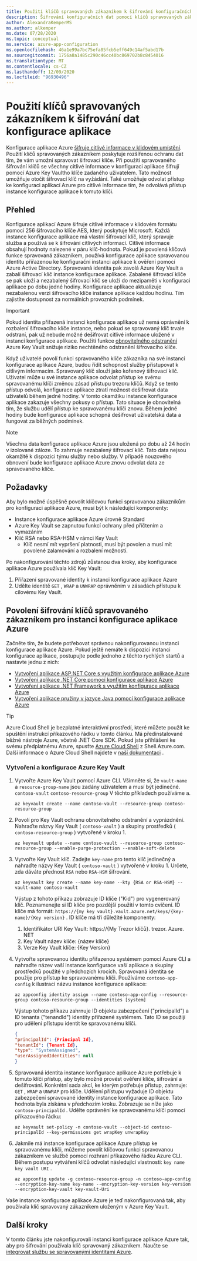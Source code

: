 ```yaml
---
title: Použití klíčů spravovaných zákazníkem k šifrování konfiguračních dat
description: Šifrování konfiguračních dat pomocí klíčů spravovaných zákazníkem
author: AlexandraKemperMS
ms.author: alkemper
ms.date: 07/28/2020
ms.topic: conceptual
ms.service: azure-app-configuration
ms.openlocfilehash: 46a1e99a7bc75efa85fcb5eff649c14af5abd17b
ms.sourcegitcommit: 1756a8a1485c290c46cc40bc869702b8c8454016
ms.translationtype: MT
ms.contentlocale: cs-CZ
ms.lasthandoff: 12/09/2020
ms.locfileid: "96930496"
---
```

# <a name="use-customer-managed-keys-to-encrypt-your-app-configuration-data"></a>Použití klíčů spravovaných zákazníkem k šifrování dat konfigurace aplikace
Konfigurace aplikace Azure [šifruje citlivé informace v klidovém umístění](../security/fundamentals/encryption-atrest.md). Použití klíčů spravovaných zákazníkem poskytuje rozšířenou ochranu dat tím, že vám umožní spravovat šifrovací klíče.  Při použití spravovaného šifrování klíčů se všechny citlivé informace v konfiguraci aplikace šifrují pomocí Azure Key Vaultho klíče zadaného uživatelem.  Tato možnost umožňuje otočit šifrovací klíč na vyžádání.  Také umožňuje odvolat přístup ke konfiguraci aplikací Azure pro citlivé informace tím, že odvolává přístup instance konfigurace aplikace k tomuto klíči.

## <a name="overview"></a>Přehled 
Konfigurace aplikací Azure šifruje citlivé informace v klidovém formátu pomocí 256 šifrovacího klíče AES, který poskytuje Microsoft. Každá instance konfigurace aplikace má vlastní šifrovací klíč, který spravuje služba a používá se k šifrování citlivých informací. Citlivé informace obsahují hodnoty nalezené v páru klíč-hodnota.  Pokud je povolená klíčová funkce spravovaná zákazníkem, používá konfigurace aplikace spravovanou identitu přiřazenou ke konfigurační instanci aplikace k ověření pomocí Azure Active Directory. Spravovaná identita pak zavolá Azure Key Vault a zabalí šifrovací klíč instance konfigurace aplikace. Zabalené šifrovací klíče se pak uloží a nezabalený šifrovací klíč se uloží do mezipaměti v konfiguraci aplikace po dobu jedné hodiny. Konfigurace aplikace aktualizuje nezabalenou verzi šifrovacího klíče instance aplikace každou hodinu. Tím zajistíte dostupnost za normálních provozních podmínek. 

>[!IMPORTANT]
> Pokud identita přiřazená instanci konfigurace aplikace už nemá oprávnění k rozbalení šifrovacího klíče instance, nebo pokud se spravovaný klíč trvale odstraní, pak už nebude možné dešifrovat citlivé informace uložené v instanci konfigurace aplikace. Použití funkce [obnovitelného odstranění](../key-vault/general/soft-delete-overview.md) Azure Key Vault snižuje riziko nechtěného odstranění šifrovacího klíče.

Když uživatelé povolí funkci spravovaného klíče zákazníka na své instanci konfigurace aplikace Azure, budou řídit schopnost služby přistupovat k citlivým informacím. Spravovaný klíč slouží jako kořenový šifrovací klíč. Uživatel může u své instance aplikace odvolat přístup ke svému spravovanému klíči změnou zásad přístupu trezoru klíčů. Když se tento přístup odvolá, konfigurace aplikace ztratí možnost dešifrovat data uživatelů během jedné hodiny. V tomto okamžiku instance konfigurace aplikace zakazuje všechny pokusy o přístup. Tato situace je obnovitelná tím, že službu udělí přístup ke spravovanému klíči znovu.  Během jedné hodiny bude konfigurace aplikace schopná dešifrovat uživatelská data a fungovat za běžných podmínek.

>[!NOTE]
>Všechna data konfigurace aplikace Azure jsou uložená po dobu až 24 hodin v izolované záloze. To zahrnuje nezabalený šifrovací klíč. Tato data nejsou okamžitě k dispozici týmu služby nebo služby. V případě nouzového obnovení bude konfigurace aplikace Azure znovu odvolat data ze spravovaného klíče.

## <a name="requirements"></a>Požadavky
Aby bylo možné úspěšně povolit klíčovou funkci spravovanou zákazníkům pro konfiguraci aplikace Azure, musí být k následující komponenty:
- Instance konfigurace aplikace Azure úrovně Standard
- Azure Key Vault se zapnutou funkcí ochrany před příčtením a vymazáním
- Klíč RSA nebo RSA-HSM v rámci Key Vault
    - Klíč nesmí mít vypršení platnosti, musí být povolen a musí mít povolené zalamování a rozbalení možností.

Po nakonfigurování těchto zdrojů zůstanou dva kroky, aby konfigurace aplikace Azure používala klíč Key Vault:
1. Přiřazení spravované identity k instanci konfigurace aplikace Azure
2. Udělte identitě `GET` , `WRAP` a `UNWRAP` oprávněním v zásadách přístupu k cílovému Key Vault.

## <a name="enable-customer-managed-key-encryption-for-your-azure-app-configuration-instance"></a>Povolení šifrování klíčů spravovaného zákazníkem pro instanci konfigurace aplikace Azure
Začněte tím, že budete potřebovat správnou nakonfigurovanou instanci konfigurace aplikace Azure. Pokud ještě nemáte k dispozici instanci konfigurace aplikace, postupujte podle jednoho z těchto rychlých startů a nastavte jednu z nich:
- [Vytvoření aplikace ASP.NET Core s využitím konfigurace aplikace Azure](quickstart-aspnet-core-app.md)
- [Vytvoření aplikace .NET Core pomocí konfigurace aplikace Azure](quickstart-dotnet-core-app.md)
- [Vytvoření aplikace .NET Framework s využitím konfigurace aplikace Azure](quickstart-dotnet-app.md)
- [Vytvoření aplikace pružiny v jazyce Java pomocí konfigurace aplikace Azure](quickstart-java-spring-app.md)

>[!TIP]
> Azure Cloud Shell je bezplatné interaktivní prostředí, které můžete použít ke spuštění instrukcí příkazového řádku v tomto článku.  Má předinstalované běžné nástroje Azure, včetně .NET Core SDK. Pokud jste přihlášeni ke svému předplatnému Azure, spusťte [Azure Cloud Shell](https://shell.azure.com) z Shell.Azure.com.  Další informace o Azure Cloud Shell najdete v [naší dokumentaci](../cloud-shell/overview.md) .

### <a name="create-and-configure-an-azure-key-vault"></a>Vytvoření a konfigurace Azure Key Vault
1. Vytvořte Azure Key Vault pomocí Azure CLI.  Všimněte si, že `vault-name` a `resource-group-name` jsou zadány uživatelem a musí být jedinečné.  `contoso-vault` `contoso-resource-group` V těchto příkladech používáme a.

    ```azurecli
    az keyvault create --name contoso-vault --resource-group contoso-resource-group
    ```
    
1. Povolí pro Key Vault ochranu obnovitelného odstranění a vyprázdnění. Nahraďte názvy Key Vault ( `contoso-vault` ) a skupiny prostředků ( `contoso-resource-group` ) vytvořené v kroku 1.

    ```azurecli
    az keyvault update --name contoso-vault --resource-group contoso-resource-group --enable-purge-protection --enable-soft-delete
    ```
    
1. Vytvořte Key Vault klíč. Zadejte `key-name` pro tento klíč jedinečný a nahraďte názvy Key Vault ( `contoso-vault` ) vytvořené v kroku 1. Určete, zda dáváte přednost `RSA` nebo `RSA-HSM` šifrování.

    ```azurecli
    az keyvault key create --name key-name --kty {RSA or RSA-HSM} --vault-name contoso-vault
    ```
    
    Výstup z tohoto příkazu zobrazuje ID klíče ("Kid") pro vygenerovaný klíč.  Poznamenejte si ID klíče pro pozdější použití v tomto cvičení.  ID klíče má formát: `https://{my key vault}.vault.azure.net/keys/{key-name}/{Key version}` .  ID klíče má tři důležité komponenty:
    1. Identifikátor URI Key Vault: https://{My Trezor klíčů}. trezor. Azure. NET
    1. Key Vault název klíče: {název klíče}
    1. Verze Key Vault klíče: {Key Version}

1. Vytvořte spravovanou identitu přiřazenou systémem pomocí Azure CLI a nahraďte název vaší instance konfigurace vaší aplikace a skupiny prostředků použité v předchozích krocích. Spravovaná identita se použije pro přístup ke spravovanému klíči. Používáme `contoso-app-config` k ilustraci názvu instance konfigurace aplikace:
    
    ```azurecli
    az appconfig identity assign --name contoso-app-config --resource-group contoso-resource-group --identities [system]
    ```
    
    Výstup tohoto příkazu zahrnuje ID objektu zabezpečení ("principalId") a ID tenanta ("tenandId") identity přiřazené systémem.  Tato ID se použijí pro udělení přístupu identit ke spravovanému klíči.

    ```json
    {
    "principalId": {Principal Id},
    "tenantId": {Tenant Id},
    "type": "SystemAssigned",
    "userAssignedIdentities": null
    }
    ```

1. Spravovaná identita instance konfigurace aplikace Azure potřebuje k tomuto klíči přístup, aby bylo možné provést ověření klíče, šifrování a dešifrování. Konkrétní sada akcí, ke kterým potřebuje přístup, zahrnuje: `GET` , `WRAP` a `UNWRAP` pro klíče.  Udělení přístupu vyžaduje ID objektu zabezpečení spravované identity instance konfigurace aplikace. Tato hodnota byla získána v předchozím kroku. Zobrazuje se níže jako `contoso-principalId` . Udělte oprávnění ke spravovanému klíči pomocí příkazového řádku:

    ```azurecli
    az keyvault set-policy -n contoso-vault --object-id contoso-principalId --key-permissions get wrapKey unwrapKey
    ```

1. Jakmile má instance konfigurace aplikace Azure přístup ke spravovanému klíči, můžeme povolit klíčovou funkci spravovanou zákazníkem ve službě pomocí rozhraní příkazového řádku Azure CLI. Během postupu vytváření klíčů odvolat následující vlastnosti: `key name` `key vault URI` .

    ```azurecli
    az appconfig update -g contoso-resource-group -n contoso-app-config --encryption-key-name key-name --encryption-key-version key-version --encryption-key-vault key-vault-Uri
    ```

Vaše instance konfigurace aplikace Azure je teď nakonfigurovaná tak, aby používala klíč spravovaný zákazníkem uloženým v Azure Key Vault.

## <a name="next-steps"></a>Další kroky
V tomto článku jste nakonfigurovali instanci konfigurace aplikace Azure tak, aby pro šifrování používala klíč spravovaný zákazníkem.  Naučte se [integrovat službu se spravovanými identitami Azure](howto-integrate-azure-managed-service-identity.md).

